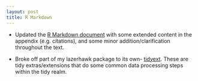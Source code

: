 ```yaml
---
layout: post
title: R Markdown
---
```


- Updated the [R Markdown document](https://m-clark.github.io/Introduction-to-Rmarkdown/) with some extended content in the appendix (e.g. citations), and some minor addition/clarification throughout the text. 

- Broke off part of my lazerhawk package to its own- [tidyext](https://github.com/m-clark/tidyext).  These are tidy extras/extensions that do some common data processing steps within the tidy realm.
